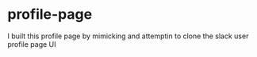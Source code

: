 # profile-page

I built this profile page by mimicking and attemptin to clone the slack user profile page UI
